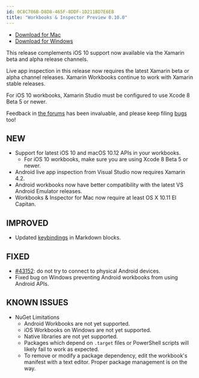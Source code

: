 ```yaml
---
id: 0C8C786B-D8D8-465F-8DDF-1D211BD7E6EB
title: "Workbooks & Inspector Preview 0.10.0"
---
```


* [Download for Mac](https://download.xamarin.com/inspector/XamarinInteractive-0.10.0.0.pkg)
* [Download for Windows](https://download.xamarin.com/inspector/XamarinInteractive-0.10.0.0.msi)

This release complements iOS 10 support now available via the Xamarin beta and
alpha release channels.

Live app inspection in this release now requires the latest Xamarin beta
or alpha channel releases. Xamarin Workbooks continue to work with Xamarin
stable releases.

For iOS 10 workbooks, Xamarin Studio must be configured to use Xcode 8 Beta 5 or
newer.

Feedback in [the forums][forums] has been invaluable, and please keep filing
[bugs][bugs] too!

## NEW

* Support for latest iOS 10 and macOS 10.12 APIs in your workbooks.
  - For iOS 10 workbooks, make sure you are using Xcode 8 Beta 5 or newer.
* Android live app inspection from Visual Studio now requires Xamarin 4.2.
* Android workbooks now have better compatibility with the latest VS Android
  Emulator releases.
* Workbooks & Inspector for Mac now require at least OS X 10.11 El Capitan.

## IMPROVED

* Updated [keybindings][keybindings] in Markdown blocks.

[keybindings]: https://developer.xamarin.com/guides/cross-platform/workbooks/keybindings/

## FIXED

* [#43152][bxc43152]: do not try to connect to physical Android devices.
* Fixed bug on Windows preventing Android workbooks from using Android APIs.

[bxc43152]: https://bugzilla.xamarin.com/show_bug.cgi?id=43152
[bugs]: https://bugzilla.xamarin.com/enter_bug.cgi?product=Workbooks%20%26%20Inspector
[forums]: https://forums.xamarin.com/categories/inspector

## KNOWN ISSUES

* NuGet Limitations
  - Android Workbooks are not yet supported.
  - iOS Workbooks on Windows are not yet supported.
  - Native libraries are not yet supported.
  - Packages which depend on `.target` files or PowerShell scripts will likely
    fail to work as expected.
  - To remove or modify a package dependency, edit the workbook's manifest with
    a text editor. Proper package management is on the way.


